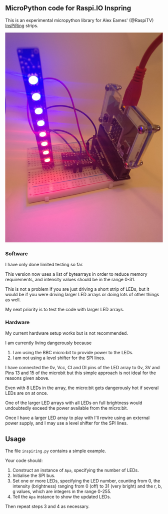 ## MicroPython code for Raspi.IO Inspring

This is an experimental micropython library for Alex Eames' (@RaspiTV)
[InsPiRing](https://www.kickstarter.com/projects/raspitv/raspio-inspiring-connect-rgb-led-shapes-sculpt-you/description) strips.

![InsPiRing with microbit](plan/images/inspiring.jpg)

### Software

I have only done limited testing so far.

This version now uses a list of bytearrays in order to reduce memory requirements,
and intensity values should be in the range 0-31.

This is not a problem if you are just driving a short strip of LEDs,
but it would be if you were driving larger LED arrays or doing lots of other things as well.

My next priority is to test the code with larger LED arrays.

### Hardware

My current hardware setup works but is not recommended.

I am currently living dangerously because 
1. I am using the BBC micro:bit to provide power to the LEDs.
1. I am not using a level shifter for the SPI lines.

I have connected the 0v, Vcc, CI and DI pins of the LED array to 0v, 3V and Pins 13 and 15 of the microbit
but this simple approach is not ideal for the reasons given above. 

Even with 8 LEDs in the array, the micro:bit gets dangerously hot
if several LEDs are on at once.

One of the larger LED arrays with all LEDs on full brightness would
undoubtedly exceed the power available from the micro:bit.

Once I have a larger LED array to play with I'll rewire using an external
power supply, and I may use a level shifter for the SPI lines.

## Usage

The file `inspiring.py` contains a simple example.

Your code should:
1. Construct an instance of `Apa`, specifying the number of LEDs.
1. Initialise the SPI bus.
1. Set one or more LEDs, specifying the LED number, counting from 0, the intensity (brightness) ranging from 0 (off) to 31 (very bright)
and the r, b, g values, which are integers in the range 0-255.
1. Tell the `Apa` instance to show the updated LEDs.

Then repeat steps 3 and 4 as necessary.

